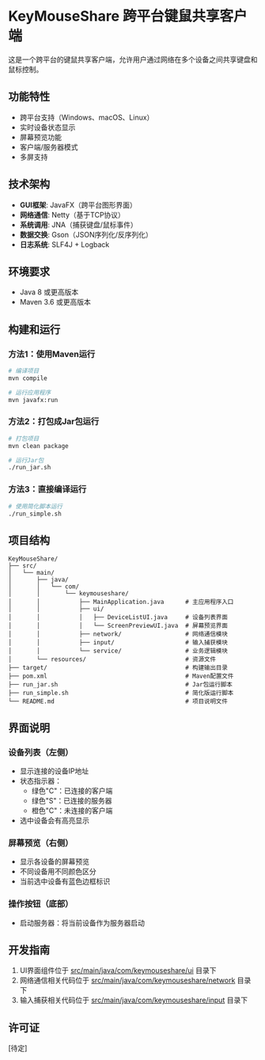 # KeyMouseShare 跨平台键鼠共享客户端

这是一个跨平台的键鼠共享客户端，允许用户通过网络在多个设备之间共享键盘和鼠标控制。

## 功能特性

- 跨平台支持（Windows、macOS、Linux）
- 实时设备状态显示
- 屏幕预览功能
- 客户端/服务器模式
- 多屏支持

## 技术架构

- **GUI框架**: JavaFX（跨平台图形界面）
- **网络通信**: Netty（基于TCP协议）
- **系统调用**: JNA（捕获键盘/鼠标事件）
- **数据交换**: Gson（JSON序列化/反序列化）
- **日志系统**: SLF4J + Logback

## 环境要求

- Java 8 或更高版本
- Maven 3.6 或更高版本

## 构建和运行

### 方法1：使用Maven运行

```bash
# 编译项目
mvn compile

# 运行应用程序
mvn javafx:run
```

### 方法2：打包成Jar包运行

```bash
# 打包项目
mvn clean package

# 运行Jar包
./run_jar.sh
```

### 方法3：直接编译运行

```bash
# 使用简化脚本运行
./run_simple.sh
```

## 项目结构

```
KeyMouseShare/
├── src/
│   └── main/
│       ├── java/
│       │   └── com/
│       │       └── keymouseshare/
│       │           ├── MainApplication.java      # 主应用程序入口
│       │           ├── ui/
│       │           │   ├── DeviceListUI.java     # 设备列表界面
│       │           │   └── ScreenPreviewUI.java  # 屏幕预览界面
│       │           ├── network/                  # 网络通信模块
│       │           ├── input/                    # 输入捕获模块
│       │           └── service/                  # 业务逻辑模块
│       └── resources/                            # 资源文件
├── target/                                       # 构建输出目录
├── pom.xml                                       # Maven配置文件
├── run_jar.sh                                    # Jar包运行脚本
├── run_simple.sh                                 # 简化版运行脚本
└── README.md                                     # 项目说明文件
```

## 界面说明

### 设备列表（左侧）

- 显示连接的设备IP地址
- 状态指示器：
  - 绿色"C"：已连接的客户端
  - 绿色"S"：已连接的服务器
  - 橙色"C"：未连接的客户端
- 选中设备会有高亮显示

### 屏幕预览（右侧）

- 显示各设备的屏幕预览
- 不同设备用不同颜色区分
- 当前选中设备有蓝色边框标识

### 操作按钮（底部）

- 启动服务器：将当前设备作为服务器启动

## 开发指南

1. UI界面组件位于 [src/main/java/com/keymouseshare/ui](src/main/java/com/keymouseshare/ui) 目录下
2. 网络通信相关代码位于 [src/main/java/com/keymouseshare/network](src/main/java/com/keymouseshare/network) 目录下
3. 输入捕获相关代码位于 [src/main/java/com/keymouseshare/input](src/main/java/com/keymouseshare/input) 目录下

## 许可证

[待定]